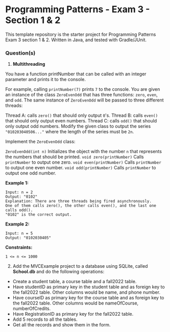 # Programming Patterns - Exam 3 - Section 1 & 2

This template repository is the starter project for Programming Patterns Exam 3 section 1 & 2. Written in Java, and tested with Gradle/JUnit.

### Question(s)

1. **Multithreading**

You have a function printNumber that can be called with an integer parameter and prints it to the console.

For example, calling `printNumber(7)` prints `7` to the console.
You are given an instance of the class `ZeroEvenOdd` that has three functions: `zero`, `even`, and `odd`. The same instance of `ZeroEvenOdd` will be passed to three different threads:

Thread A: calls `zero()` that should only output `0`'s.
Thread B: calls `even()` that should only output even numbers.
Thread C: calls `odd()` that should only output odd numbers.
Modify the given class to output the series `"010203040506..."` where the length of the series must be `2n`.

Implement the `ZeroEvenOdd` class:

`ZeroEvenOdd(int n)` Initializes the object with the number `n` that represents the numbers that should be printed.
`void zero(printNumber)` Calls `printNumber` to output one zero.
`void even(printNumber)` Calls `printNumber` to output one even number.
`void odd(printNumber)` Calls `printNumber` to output one odd number.

**Example 1:**

```
Input: n = 2
Output: "0102"
Explanation: There are three threads being fired asynchronously.
One of them calls zero(), the other calls even(), and the last one calls odd().
"0102" is the correct output.
```

**Example 2:**

```
Input: n = 5
Output: "0102030405"
```

**Constraints:**

`1 <= n <= 1000`

2. Add the MVCExample project to a database using SQLite, called **School.db** and do the following operations:

- Create a student table, a course table and a fall2022 table.
- Have studentID as primary key in the student table and as foreign key to the fall2022 table. Other columns would be name, and phone number.
- Have courseID as primary key for the course table and as foreign key to the fall2022 table. Other columns would be nameOfCourse, numberOfCredits.
- Have RegistrationID as primary key for the fall2022 table.
- Add 5 records to all the tables.
- Get all the records and show them in the form.
